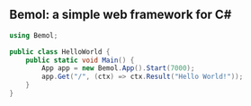 ## Bemol: a simple web framework for C#

```cs
using Bemol;

public class HelloWorld {
    public static void Main() {
        App app = new Bemol.App().Start(7000);
        app.Get("/", (ctx) => ctx.Result("Hello World!"));
    }
}
```